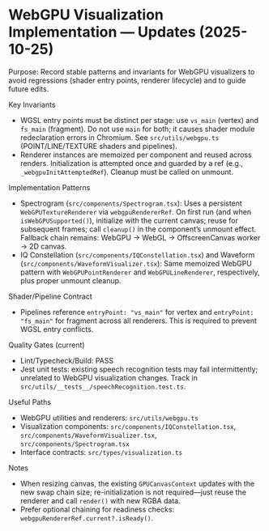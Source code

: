 # WebGPU Visualization Implementation — Updates (2025-10-25)

Purpose: Record stable patterns and invariants for WebGPU visualizers to avoid regressions (shader entry points, renderer lifecycle) and to guide future edits.

Key Invariants

- WGSL entry points must be distinct per stage: use `vs_main` (vertex) and `fs_main` (fragment). Do not use `main` for both; it causes shader module redeclaration errors in Chromium. See `src/utils/webgpu.ts` (POINT/LINE/TEXTURE shaders and pipelines).
- Renderer instances are memoized per component and reused across renders. Initialization is attempted once and guarded by a ref (e.g., `_webgpuInitAttemptedRef`). Cleanup must be called on unmount.

Implementation Patterns

- Spectrogram (`src/components/Spectrogram.tsx`): Uses a persistent `WebGPUTextureRenderer` via `webgpuRendererRef`. On first run (and when `isWebGPUSupported()`), initialize with the current canvas; reuse for subsequent frames; call `cleanup()` in the component’s unmount effect. Fallback chain remains: WebGPU → WebGL → OffscreenCanvas worker → 2D canvas.
- IQ Constellation (`src/components/IQConstellation.tsx`) and Waveform (`src/components/WaveformVisualizer.tsx`): Same memoized WebGPU pattern with `WebGPUPointRenderer` and `WebGPULineRenderer`, respectively, plus proper unmount cleanup.

Shader/Pipeline Contract

- Pipelines reference `entryPoint: "vs_main"` for vertex and `entryPoint: "fs_main"` for fragment across all renderers. This is required to prevent WGSL entry conflicts.

Quality Gates (current)

- Lint/Typecheck/Build: PASS
- Jest unit tests: existing speech recognition tests may fail intermittently; unrelated to WebGPU visualization changes. Track in `src/utils/__tests__/speechRecognition.test.ts`.

Useful Paths

- WebGPU utilities and renderers: `src/utils/webgpu.ts`
- Visualization components: `src/components/IQConstellation.tsx`, `src/components/WaveformVisualizer.tsx`, `src/components/Spectrogram.tsx`
- Interface contracts: `src/types/visualization.ts`

Notes

- When resizing canvas, the existing `GPUCanvasContext` updates with the new swap chain size; re-initialization is not required—just reuse the renderer and call `render()` with new RGBA data.
- Prefer optional chaining for readiness checks: `webgpuRendererRef.current?.isReady()`.
